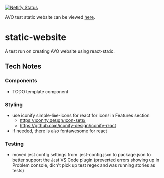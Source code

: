 [![Netlify Status](https://api.netlify.com/api/v1/badges/bc9fc59f-aac4-447f-8f02-ac001d64ce8b/deploy-status)](https://app.netlify.com/sites/avo-test-static-site/deploys)

AVO test static website can be viewed [here](https://avo-test-static-site.netlify.com/).

# static-website

A test run on creating AVO website using react-static.

## Tech Notes
### Components
* TODO template component
### Styling
* use iconify simple-line-icons for react for icons in Features section
  * https://iconify.design/icon-sets/
  * https://github.com/iconify-design/iconify-react
* If needed, there is also fontawesome for react
### Testing
* moved jest config settings from .jest-config.json to package.json to better support the Jest VS Code plugin (prevented errors showing up in Problem console, didn't pick up test regex and was running stories as tests)

